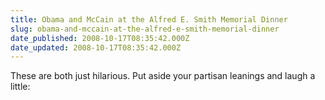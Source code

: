 ```yaml
---
title: Obama and McCain at the Alfred E. Smith Memorial Dinner
slug: obama-and-mccain-at-the-alfred-e-smith-memorial-dinner
date_published: 2008-10-17T08:35:42.000Z
date_updated: 2008-10-17T08:35:42.000Z
---
```


These are both just hilarious. Put aside your partisan leanings and laugh a little:
